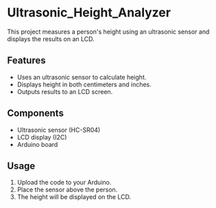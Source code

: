 # Ultrasonic_Height_Analyzer
This project measures a person's height using an ultrasonic sensor and displays the results on an LCD.

## Features
- Uses an ultrasonic sensor to calculate height.
- Displays height in both centimeters and inches.
- Outputs results to an LCD screen.

## Components
- Ultrasonic sensor (HC-SR04)
- LCD display (I2C)
- Arduino board

## Usage
1. Upload the code to your Arduino.
2. Place the sensor above the person.
3. The height will be displayed on the LCD.
